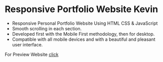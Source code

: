 # Responsive Portfolio Website Kevin

- Responsive Personal Portfolio Website Using HTML CSS & JavaScript
- Smooth scrolling in each section.
- Developed first with the Mobile First methodology, then for desktop.
- Compatible with all mobile devices and with a beautiful and pleasant user interface.

For Preview Website [click](https://alexapersonalportfolio.netlify.app/ "alexaportfolio")